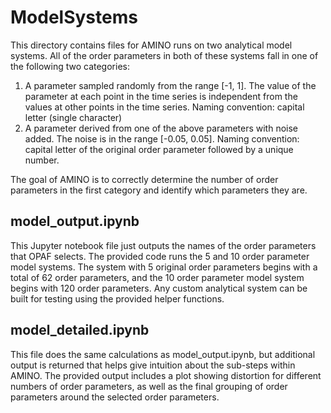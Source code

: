 # ModelSystems

This directory contains files for AMINO runs on two analytical model systems. All of the order parameters in both of these systems fall in one of the following two categories:

1. A parameter sampled randomly from the range [-1, 1]. The value of the parameter at each point in the time series is independent from the values at other points in the time series. Naming convention: capital letter (single character)
2. A parameter derived from one of the above parameters with noise added. The noise is in the range [-0.05, 0.05]. Naming convention: capital letter of the original order parameter followed by a unique number.

The goal of AMINO is to correctly determine the number of order parameters in the first category and identify which parameters they are.

## model_output.ipynb

This Jupyter notebook file just outputs the names of the order parameters that OPAF selects. The provided code runs the 5 and 10 order parameter model systems. The system with 5 original order parameters begins with a total of 62 order parameters, and the 10 order parameter model system begins with 120 order parameters. Any custom analytical system can be built for testing using the provided helper functions.

## model_detailed.ipynb

This file does the same calculations as model_output.ipynb, but additional output is returned that helps give intuition about the sub-steps within AMINO. The provided output includes a plot showing distortion for different numbers of order parameters, as well as the final grouping of order parameters around the selected order parameters.
